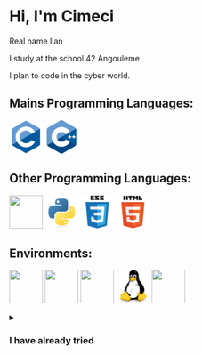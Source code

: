 <h1> Hi, I'm Cimeci </h1>

Real name Ilan

I study at the school 42 Angouleme.

I plan to code in the cyber world.

<h2 align="left">Mains Programming Languages: </h3>
<p align="left">
  <a> <img src="https://raw.githubusercontent.com/devicons/devicon/master/icons/c/c-original.svg" width="60" height="60"/> </a>
  <a> <img src="https://raw.githubusercontent.com/devicons/devicon/master/icons/cplusplus/cplusplus-original.svg" width="60" height="60"/> </a>
</p>

<h2 align="left">Other Programming Languages: </h3>
<p align="left">
  <a> <img src="https://user-images.githubusercontent.com/103866722/177873824-ac727cae-29d5-406d-87de-93bb2bf21f02.png" width="60" height="60"/> </a>
  <a> <img src="https://raw.githubusercontent.com/devicons/devicon/master/icons/python/python-original.svg" width="60" height="60"/> </a>
  <a> <img src="https://raw.githubusercontent.com/devicons/devicon/master/icons/css3/css3-original-wordmark.svg" width="60" height="60"/> </a> 
  <a> <img src="https://raw.githubusercontent.com/devicons/devicon/master/icons/html5/html5-original-wordmark.svg" width="60" height="60"/> </a>
</p>

<h2 align="left">Environments:</h3>
<p align="left">
  <a> <img src="https://img.icons8.com/color/512/bash.png" width="60" height="60"/> </a> 
  <a> <img src="https://img.icons8.com/color/512/visual-studio-code-2019.png" width="60" height="60"/> </a>
  <a> <img src="https://www.vectorlogo.zone/logos/git-scm/git-scm-icon.svg" width="60" height="60"/> </a>
  <a> <img src="https://raw.githubusercontent.com/devicons/devicon/master/icons/linux/linux-original.svg" width="60" height="60"/> </a>
  <a> <img src="https://upload.wikimedia.org/wikipedia/commons/thumb/9/9e/UbuntuCoF.svg/1024px-UbuntuCoF.svg.png" width="60" height="60"/> </a>
</p>

<details>
<summary><h3>I have already tried</h3></summary>
  <p align="left"> 
    <a href="https://www.arduino.cc/" target="_blank" rel="noreferrer"> <img src="https://cdn.worldvectorlogo.com/logos/arduino-1.svg" alt="arduino" width="60" height="60"/> </a> 
    <a href="https://www.blender.org/" target="_blank" rel="noreferrer"> <img src="https://download.blender.org/branding/community/blender_community_badge_white.svg" alt="blender" width="60" height="60"/> </a> 
    <a href="https://unrealengine.com/" target="_blank" rel="noreferrer"> <img src="https://raw.githubusercontent.com/kenangundogan/fontisto/036b7eca71aab1bef8e6a0518f7329f13ed62f6b/icons/svg/brand/unreal-engine.svg" alt="unreal" width="60" height="60"/> </a>
  </p>
</details>
